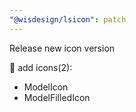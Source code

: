 ```yaml
---
"@wisdesign/lsicon": patch
---
```


Release new icon version

🚀 add icons(2):

  - ModelIcon
  - ModelFilledIcon


